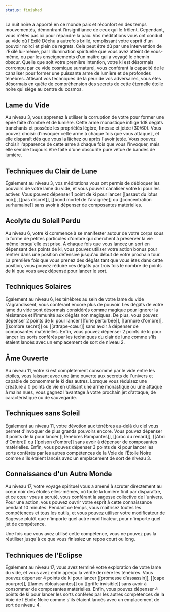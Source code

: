 ```yaml
---
status: finished
---
```


La nuit noire a apporté en ce monde paix et réconfort en des temps mouvementés, démontrant l'insignifiance de ceux qui le frôlent. Cependant, vous n'êtes pas ici pour répandre la paix. Vos méditations vous ont conduit au vide où l'Exilé Déchu a autrefois brillé, remplissant votre esprit d'un pouvoir noirci et plein de regrets. Cela peut être dû par une intervention de l'Exilé lui-même, par l'illumination spirituelle que vous avez atteint de vous-même, ou par les enseignements d'un maître qui a voyagé le chemin obscur. Quelle que soit votre première intention, votre ki est désormais corrompu par ce vide cosmique surnaturel, vous conférant la capacité de le canaliser pour former une puissante arme de lumière et de profondes ténèbres. Attisant vos techniques de la peur de vos adversaires, vous êtes désormais en quête de compréhension des secrets de cette éternelle étoile noire qui siège au centre du cosmos.

## Lame du Vide

Au niveau 3, vous apprenez à utiliser la corruption de votre pour former une épée faîte d'ombre et de lumière. Cette arme monastique inflige 1d8 dégâts tranchants et possède les propriétés légère, finesse et jetée (30/60). Vous pouvez choisir d'invoquer cette arme à chaque fois que vous attaquez, et elle disparaît dès que vous la lâchez ou après l'avoir jetée. Vous pouvez choisir l'apparence de cette arme à chaque fois que vous l'invoquer, mais elle semble toujours être faite d'une obscurité pure vêtue de bandes de lumière.

## Techniques du Clair de Lune

Également au niveau 3, vos méditations vous ont permis de débloquer les pouvoirs de votre lame du vide, et vous pouvez canaliser votre ki pour les activer. Vous pouvez dépenser 1 point de ki pour lancer [[assaut du lotus noir]], [[pas discret]], [[bond mortel de l'araignée]] ou [[concentration surhumaine]] sans avoir à dépenser de composantes matérielles.

## Acolyte du Soleil Perdu

Au niveau 6, votre ki commence à se manifester autour de votre corps sous la forme de petites particules d'ombre qui cherchent à préserver la vie même lorsqu'elle est prise. À chaque fois que vous lancez un sort en dépensant des points de ki, vous pouvez utiliser votre action bonus pour rentrer dans une position défensive jusqu'au début de votre prochain tour. La première fois que vous prenez des dégâts tant que vous êtes dans cette position, vous pouvez réduire ces dégâts par trois fois le nombre de points de ki que vous avez dépensé pour lancer le sort.

## Techniques Solaires

Également au niveau 6, les ténèbres au sein de votre lame du vide s'agrandissent, vous conférant encore plus de pouvoir. Les dégâts de votre lame du vide sont désormais considérés comme magique pour ignorer la résistance et l'immunité aux dégâts non magiques. De plus, vous pouvez dépenser 2 points de ki pour lancer [[furie perturbée]], [[armure d'ombre]], [[sombre secret]] ou [[attrape-cœur]] sans avoir à dépenser de composantes matérielles. Enfin, vous pouvez dépenser 2 points de ki pour lancer les sorts conférés par les techniques du clair de lune comme s'ils étaient lancés avec un emplacement de sort de niveau 2.

## Âme Ouverte

Au niveau 11, votre ki est complètement consommé par le vide entre les étoiles, vous laissant avec une âme ouverte aux secrets de l'univers et capable de consommer le ki des autres. Lorsque vous réduisez une créature à 0 points de vie en utilisant une arme monastique ou une attaque à mains nues, vous gagnez l'avantage à votre prochain jet d'attaque, de caractéristique ou de sauvegarde.

## Techniques sans Soleil

Également au niveau 11, votre dévotion aux ténèbres au-delà du ciel vous permet d'invoquer de plus grands pouvoirs encore. Vous pouvez dépenser 3 points de ki pour lancer [[Ténèbres Rampantes]], [[croc du renard]], [[Abri d'Ombre]] ou [[poison d'ombre]] sans avoir à dépenser de composantes matérielles. Enfin, vous pouvez dépenser 3 points de ki pour lancer les sorts conférés par les autres compétences de la Voie de l'Étoile Noire comme s'ils étaient lancés avec un emplacement de sort de niveau 3.

## Connaissance d'un Autre Monde

Au niveau 17, votre voyage spirituel vous a amené à scruter directement au cœur noir des étoiles elles-mêmes, où toute la lumière finit par disparaître, et ce cœur vous a scruté, vous conférant la sagesse collective de l'univers. Pour une action, vous pouvez ouvrir votre esprit à cette connaissance pendant 10 minutes. Pendant ce temps, vous maîtrisez toutes les compétences et tous les outils, et vous pouvez utiliser votre modificateur de Sagesse plutôt que n'importe quel autre modificateur, pour n'importe quel jet de compétence.

Une fois que vous avez utilisé cette compétence, vous ne pouvez pas la réutiliser jusqu'à ce que vous finissiez un repos court ou long.

## Techniques de l'Eclipse

Également au niveau 17, vous avez terminé votre exploration de votre lame du vide, et vous avez enfin aperçu la vérité derrière les ténèbres. Vous pouvez dépenser 4 points de ki pour lancer [[promesse d'assassin]], [[cape pourpre]], [[lames éblouissantes]] ou [[griffe invisible]] sans avoir à consommer de composantes matérielles. Enfin, vous pouvez dépenser 4 points de ki pour lancer les sorts conférés par les autres compétences de la Voie de l'Étoile Noire comme s'ils étaient lancés avec un emplacement de sort de niveau 4.
